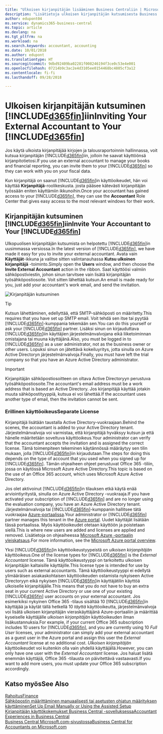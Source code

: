 ```yaml
---
title: "Ulkoisen kirjanpitäjän lisääminen Business Centraliin | Microsoft Docs"
description: "Lisätietoja ulkoisen kirjanpitäjän kutsumisesta Business Central -sovellukseen."
author: edupont04
ms.service: dynamics365-business-central
ms.topic: article
ms.devlang: na
ms.tgt_pltfrm: na
ms.workload: na
ms.search.keywords: accountant, accounting
ms.date: 10/01/2018
ms.author: edupont
ms.translationtype: HT
ms.sourcegitcommit: 9dbd92409ba02281f008246194f3ce0c53e4e001
ms.openlocfilehash: 07214b9c3ac2e4d3105ee0154468bc4805cf3a12
ms.contentlocale: fi-fi
ms.lasthandoff: 09/28/2018

---
```

# <a name="inviting-your-external-accountant-to-your-included365finincludesd365finmdmd"></a><span data-ttu-id="0c2c1-103">Ulkoisen kirjanpitäjän kutsuminen [!INCLUDE[d365fin](includes/d365fin_md.md)]iin</span><span class="sxs-lookup"><span data-stu-id="0c2c1-103">Inviting Your External Accountant to Your [!INCLUDE[d365fin](includes/d365fin_md.md)]</span></span>
<span data-ttu-id="0c2c1-104">Jos käytä ulkoista kirjanpitäjää kirjojen ja talousraportoinnin hallinnassa, voit kutsua kirjanpitäjän [!INCLUDE[d365fin](includes/d365fin_md.md)]iin, jolloin he saavat käyttöönsä kirjanpitotietosi.</span><span class="sxs-lookup"><span data-stu-id="0c2c1-104">If you use an external accountant to manage your books and financial reporting, you can invite them to your [!INCLUDE[d365fin](includes/d365fin_md.md)] so they can work with you on your fiscal data.</span></span>

<span data-ttu-id="0c2c1-105">Kun kirjanpitäjä on saanut [!INCLUDE[d365fin](includes/d365fin_md.md)]in käyttöoikeudet, hän voi käyttää **Kirjanpitäjä**-roolikeskusta. josta pääsee kätevästi kirjanpitäjän työssään eniten käyttämiin ikkunoihin.</span><span class="sxs-lookup"><span data-stu-id="0c2c1-105">Once your accountant has gained access to your [!INCLUDE[d365fin](includes/d365fin_md.md)], they can use the **Accountant** Role Center that gives easy access to the most relevant windows for their work.</span></span>  

## <a name="invite-your-accountant-to-your-included365finincludesd365finmdmd"></a><span data-ttu-id="0c2c1-106">Kirjanpitäjän kutsuminen [!INCLUDE[d365fin](includes/d365fin_md.md)]iin</span><span class="sxs-lookup"><span data-stu-id="0c2c1-106">Invite Your Accountant to Your [!INCLUDE[d365fin](includes/d365fin_md.md)]</span></span>
<span data-ttu-id="0c2c1-107">Ulkopuolisen kirjanpitäjän kutsumista on helpotettu [!INCLUDE[d365fin](includes/d365fin_md.md)]in uusimmassa versiossa.</span><span class="sxs-lookup"><span data-stu-id="0c2c1-107">In the latest version of [!INCLUDE[d365fin](includes/d365fin_md.md)], we have made it easy for you to invite your external accountant.</span></span> <span data-ttu-id="0c2c1-108">Avata vain **Käyttäjät**-ikkuna ja valitse sitten valintanauhassa **Kutsu ulkoinen kirjanpitäjä** -toiminto.</span><span class="sxs-lookup"><span data-stu-id="0c2c1-108">Simply open the **Users** window, and then choose the **Invite External Accountant** action in the ribbon.</span></span> <span data-ttu-id="0c2c1-109">Saat käyttöösi valmiin sähköpostiviestin, johon sinun tarvitsee vain lisätä kirjanpitäjän työsähköpostiosoite. Voit sitten lähettää kutsun.</span><span class="sxs-lookup"><span data-stu-id="0c2c1-109">An email is made ready for you, just add your accountant's work email, and send the invitation.</span></span>  

![Kirjanpitäjän kutsuminen](./media/finance-invite-accountant/invite-accountant.png)

> [!TIP]  
>  <span data-ttu-id="0c2c1-111">Kutsun lähettäminen, edellyttää, että SMTP-sähköposti on määritetty.</span><span class="sxs-lookup"><span data-stu-id="0c2c1-111">This requires that you have set up SMTP email.</span></span> <span data-ttu-id="0c2c1-112">Voit tehdä sen itse tai pyytää [!INCLUDE[d365fin](includes/d365fin_md.md)]-kumppania tekemään sen.</span><span class="sxs-lookup"><span data-stu-id="0c2c1-112">You can do this yourself or ask your [!INCLUDE[d365fin](includes/d365fin_md.md)] partner.</span></span> <span data-ttu-id="0c2c1-113">Lisäksi sinun on kirjauduttava [!INCLUDE[d365fin](includes/d365fin_md.md)]iin käyttäjien järjestelmänvalvojana eikä liiketoiminnan omistajana tai muuna käyttäjänä.</span><span class="sxs-lookup"><span data-stu-id="0c2c1-113">Also, you must be logged in to [!INCLUDE[d365fin](includes/d365fin_md.md)] as a user administrator, not as the business owner or other users.</span></span> <span data-ttu-id="0c2c1-114">Lopuksi sinun on jätettävä kokeiluyritys, jotta sinulla on Azure Active Directoryn järjestelmänvalvoja.</span><span class="sxs-lookup"><span data-stu-id="0c2c1-114">Finally, you must have left the trial company so that you have an Azure Active Directory administrator.</span></span>  

> [!IMPORTANT]  
>  <span data-ttu-id="0c2c1-115">Kirjanpitäjän sähköpostiosoitteen on oltava Active Directoryyn perustuva työsähköpostiosoite.</span><span class="sxs-lookup"><span data-stu-id="0c2c1-115">The accountant's email address must be a work address that is based an Active Directory.</span></span> <span data-ttu-id="0c2c1-116">Jos kirjanpitäjä käyttää jotakin muuta sähköpostityyppiä, kutsua ei voi lähettää.</span><span class="sxs-lookup"><span data-stu-id="0c2c1-116">If the accountant uses another type of email, then the invitation cannot be sent.</span></span>  

### <a name="separate-license"></a><span data-ttu-id="0c2c1-117">Erillinen käyttöoikeus</span><span class="sxs-lookup"><span data-stu-id="0c2c1-117">Separate License</span></span>
<span data-ttu-id="0c2c1-118">Kirjanpitäjä lisätään taustalla Active Directory-vuokraajaan.</span><span class="sxs-lookup"><span data-stu-id="0c2c1-118">Behind the scenes, the accountant is added to your Active Directory tenant.</span></span> <span data-ttu-id="0c2c1-119">Järjestelmänvalvoja voi varmistaa, että kirjanpitäjä hyväksyy kutsun ja että hänelle määritetään soveltuva käyttöoikeus.</span><span class="sxs-lookup"><span data-stu-id="0c2c1-119">Your administrator can verify that the accountant accepts the invitation and is assigned the correct license.</span></span> <span data-ttu-id="0c2c1-120">Tämä toimenpiteen tekeminen käytännössä määräytyy sen tilin mukaan, jolla [!INCLUDE[d365fin](includes/d365fin_md.md)]iin kirjaudutaan.</span><span class="sxs-lookup"><span data-stu-id="0c2c1-120">The steps for doing this depends on the type of account that you used when you signed up for [!INCLUDE[d365fin](includes/d365fin_md.md)].</span></span> <span data-ttu-id="0c2c1-121">Tämän ohjeaiheen ohjeet perustuvat Office 365 -tiliin, jossa on käytössä Microsoft Azure Active Directory.</span><span class="sxs-lookup"><span data-stu-id="0c2c1-121">This topic is based on the use of an Office 365 account, which uses Microsoft Azure Active Directory.</span></span>  

<span data-ttu-id="0c2c1-122">Jos olet aktivoinut [!INCLUDE[d365fin](includes/d365fin_md.md)]in tilauksen etkä käytä enää arviointiyritystä, sinulla on Azure Active Directory -vuokraaja.</span><span class="sxs-lookup"><span data-stu-id="0c2c1-122">If you have activated your subscription of [!INCLUDE[d365fin](includes/d365fin_md.md)] and are no longer using the evaluation company, you have an Azure Active Directory tenant.</span></span> <span data-ttu-id="0c2c1-123">Järjestelmänvalvoja tai [!INCLUDE[d365fin](includes/d365fin_md.md)]-kumppanin hallitsee tätä vuokraajaa [Azure-portaalissa](https://portal.azure.com).</span><span class="sxs-lookup"><span data-stu-id="0c2c1-123">Your administrator or [!INCLUDE[d365fin](includes/d365fin_md.md)] partner manages this tenant in the [Azure portal](https://portal.azure.com).</span></span> <span data-ttu-id="0c2c1-124">Uudet käyttäjät lisätään tässä portaalissa. Myös käyttöoikeudet otetaan käyttöön ja poistetaan siellä.</span><span class="sxs-lookup"><span data-stu-id="0c2c1-124">This is where new users are added and licenses are applied and removed.</span></span> <span data-ttu-id="0c2c1-125">Lisätietoja on ohjeaiheessa [Microsoft Azure -portaalin yleiskatsaus](https://docs.microsoft.com/en-us/azure/azure-portal-overview).</span><span class="sxs-lookup"><span data-stu-id="0c2c1-125">For more information, see the [Microsoft Azure portal overview](https://docs.microsoft.com/en-us/azure/azure-portal-overview).</span></span>  

<span data-ttu-id="0c2c1-126">Yksi [!INCLUDE[d365fin](includes/d365fin_md.md)]in käyttöoikeustyypeistä on *ulkoisen kirjanpitäjän* käyttöoikeus.</span><span class="sxs-lookup"><span data-stu-id="0c2c1-126">One of the license types for [!INCLUDE[d365fin](includes/d365fin_md.md)] is the *External Accountant* license.</span></span> <span data-ttu-id="0c2c1-127">Tämä käyttöoikeustyyppi on tarkoitettu ulkoisen kirjanpitäjän kaltaisille käyttäjille.</span><span class="sxs-lookup"><span data-stu-id="0c2c1-127">This license type is intended for use by users such as external accountants.</span></span> <span data-ttu-id="0c2c1-128">Tämä käyttöoikeustyyppi ei edellytä ylimääräisen asiakaskohtaisen käyttöoikeuden ostamista nykyiseen Active Directoryyn eikä nykyisen [!INCLUDE[d365fin](includes/d365fin_md.md)]in käyttäjätilin käyttöä ulkoiselle kirjanpitäjälle.</span><span class="sxs-lookup"><span data-stu-id="0c2c1-128">This means that you do not have to buy an extra seat in your current Active Directory or use one of your existing [!INCLUDE[d365fin](includes/d365fin_md.md)] user accounts on your external accountant.</span></span> <span data-ttu-id="0c2c1-129">Jos esimerkiksi nykyinen Office 365 -tilaus sisältää 10 [!INCLUDE[d365fin](includes/d365fin_md.md)]in käyttäjää ja käytät tällä hetkellä 10 *täyttä* käyttöoikeutta, järjestelmänvalvoja voi lisätä ulkoisen kirjanpitäjän vieraskäyttäjänä Azure-portaaliin ja määrittää kyseiselle käyttäjälle *ulkoisen kirjanpitäjän* käyttöoikeuden ilman lisäkustannuksia.</span><span class="sxs-lookup"><span data-stu-id="0c2c1-129">For example, if your current Office 365 subscription includes 10 users for [!INCLUDE[d365fin](includes/d365fin_md.md)], and you are currently using 10 *Full User* licenses, your administrator can simply add your external accountant as a guest user in the Azure portal and assign this user the *External Accountant* license at no additional cost.</span></span> <span data-ttu-id="0c2c1-130">*Ulkoisen kirjanpitäjän* käyttöoikeudet voi kuitenkin olla vain yhdellä käyttäjällä.</span><span class="sxs-lookup"><span data-stu-id="0c2c1-130">However, you can only have one user with the *External Accountant* license.</span></span> <span data-ttu-id="0c2c1-131">Jos haluat lisätä enemmän käyttäjiä, Office 365 -tilausta on päivitettävä vastaavasti.</span><span class="sxs-lookup"><span data-stu-id="0c2c1-131">If you want to add more users, you must update your Office 365 subscription accordingly.</span></span>  

## <a name="see-also"></a><span data-ttu-id="0c2c1-132">Katso myös</span><span class="sxs-lookup"><span data-stu-id="0c2c1-132">See Also</span></span>
[<span data-ttu-id="0c2c1-133">Rahoitus</span><span class="sxs-lookup"><span data-stu-id="0c2c1-133">Finance</span></span>](finance.md)  
[<span data-ttu-id="0c2c1-134">Sähköpostin määrittäminen manuaalisesti tai asetusten ohjatun määrityksen käyttäminen</span><span class="sxs-lookup"><span data-stu-id="0c2c1-134">Set Up Email Manually or Using the Assisted Setup</span></span>](admin-how-setup-email.md)  
[<span data-ttu-id="0c2c1-135">Kirjanpitäjän käyttökokemukset Business Central -sovelluksessa</span><span class="sxs-lookup"><span data-stu-id="0c2c1-135">Accountant Experiences in Business Central </span></span>](finance-accounting.md)  
[<span data-ttu-id="0c2c1-136">Business Central Microsoft.com-sivustossa</span><span class="sxs-lookup"><span data-stu-id="0c2c1-136">Business Central for Accountants on Microsoft.com</span></span>](https://www.microsoft.com/en-us/dynamics365/financial-insights-for-accountants)  

